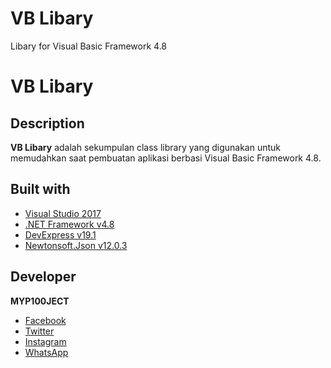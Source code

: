 # VB Libary
Libary for Visual Basic Framework 4.8


# VB Libary
## Description
**VB Libary** adalah sekumpulan class library yang digunakan untuk memudahkan saat pembuatan aplikasi berbasi Visual Basic Framework 4.8.

## Built with
- [Visual Studio 2017](https://visualstudio.microsoft.com/)
- [.NET Framework v4.8](https://dotnet.microsoft.com/download/dotnet-framework/net48)
- [DevExpress v19.1](https://www.devexpress.com/)
- [Newtonsoft.Json v12.0.3](https://www.newtonsoft.com/json)

## Developer
**MYP100JECT**
- [Facebook](https://facebook.com/myp100ject)
- [Twitter](https://twitter.com/myp100ject)
- [Instagram](https://instagram.com/myp100ject)
- [WhatsApp](https://api.whatsapp.com/send?phone=6282269280144)
